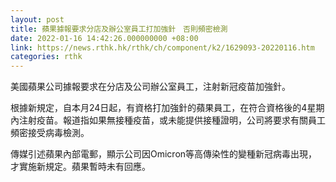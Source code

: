 ```yaml
---
layout: post
title: 蘋果據報要求分店及辦公室員工打加強針　否則頻密檢測
date: 2022-01-16 14:42:26.000000000 +08:00
link: https://news.rthk.hk/rthk/ch/component/k2/1629093-20220116.htm
categories: rthk
---
```


美國蘋果公司據報要求在分店及公司辦公室員工，注射新冠疫苗加強針。

根據新規定，自本月24日起，有資格打加強針的蘋果員工，在符合資格後的4星期內注射疫苗。報道指如果無接種疫苗，或未能提供接種證明，公司將要求有關員工頻密接受病毒檢測。

傳媒引述蘋果內部電郵，顯示公司因Omicron等高傳染性的變種新冠病毒出現，才實施新規定。蘋果暫時未有回應。
